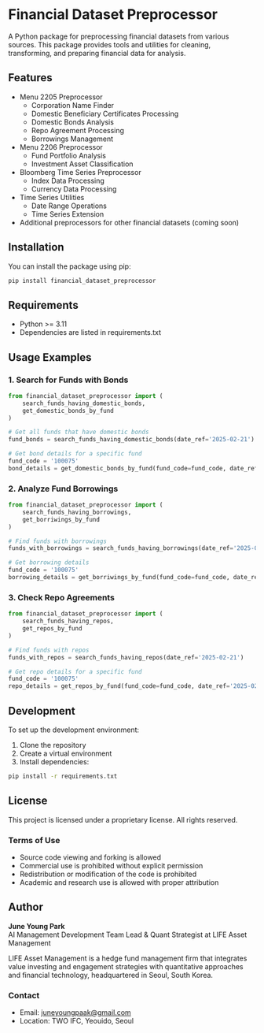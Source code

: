 # Financial Dataset Preprocessor

A Python package for preprocessing financial datasets from various sources. This package provides tools and utilities for cleaning, transforming, and preparing financial data for analysis.

## Features

- Menu 2205 Preprocessor
  - Corporation Name Finder
  - Domestic Beneficiary Certificates Processing
  - Domestic Bonds Analysis
  - Repo Agreement Processing
  - Borrowings Management
- Menu 2206 Preprocessor
  - Fund Portfolio Analysis
  - Investment Asset Classification
- Bloomberg Time Series Preprocessor
  - Index Data Processing
  - Currency Data Processing
- Time Series Utilities
  - Date Range Operations
  - Time Series Extension
- Additional preprocessors for other financial datasets (coming soon)

## Installation

You can install the package using pip:

```bash
pip install financial_dataset_preprocessor
```

## Requirements

- Python >= 3.11
- Dependencies are listed in requirements.txt

## Usage Examples

### 1. Search for Funds with Bonds

```python
from financial_dataset_preprocessor import (
    search_funds_having_domestic_bonds,
    get_domestic_bonds_by_fund
)

# Get all funds that have domestic bonds
fund_bonds = search_funds_having_domestic_bonds(date_ref='2025-02-21')

# Get bond details for a specific fund
fund_code = '100075'
bond_details = get_domestic_bonds_by_fund(fund_code=fund_code, date_ref='2025-02-21')
```

### 2. Analyze Fund Borrowings

```python
from financial_dataset_preprocessor import (
    search_funds_having_borrowings,
    get_borriwings_by_fund
)

# Find funds with borrowings
funds_with_borrowings = search_funds_having_borrowings(date_ref='2025-02-21')

# Get borrowing details
fund_code = '100075'
borrowing_details = get_borriwings_by_fund(fund_code=fund_code, date_ref='2025-02-21')
```

### 3. Check Repo Agreements

```python
from financial_dataset_preprocessor import (
    search_funds_having_repos,
    get_repos_by_fund
)

# Find funds with repos
funds_with_repos = search_funds_having_repos(date_ref='2025-02-21')

# Get repo details for a specific fund
fund_code = '100075'
repo_details = get_repos_by_fund(fund_code=fund_code, date_ref='2025-02-21')
```

## Development

To set up the development environment:

1. Clone the repository
2. Create a virtual environment
3. Install dependencies:

```bash
pip install -r requirements.txt
```

## License

This project is licensed under a proprietary license. All rights reserved.

### Terms of Use

- Source code viewing and forking is allowed
- Commercial use is prohibited without explicit permission
- Redistribution or modification of the code is prohibited
- Academic and research use is allowed with proper attribution

## Author

**June Young Park**  
AI Management Development Team Lead & Quant Strategist at LIFE Asset Management

LIFE Asset Management is a hedge fund management firm that integrates value investing and engagement strategies with quantitative approaches and financial technology, headquartered in Seoul, South Korea.

### Contact

- Email: juneyoungpaak@gmail.com
- Location: TWO IFC, Yeouido, Seoul
